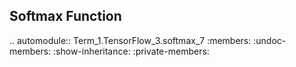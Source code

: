Softmax Function
----------------

.. automodule:: Term_1.TensorFlow_3.softmax_7
   :members:
   :undoc-members:
   :show-inheritance:
   :private-members: